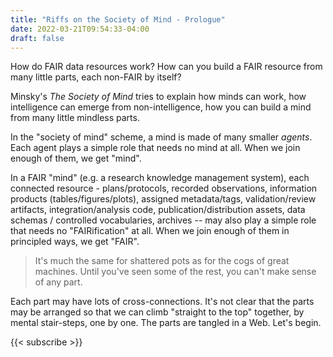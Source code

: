 ```yaml
---
title: "Riffs on the Society of Mind - Prologue"
date: 2022-03-21T09:54:33-04:00
draft: false
---
```


How do FAIR data resources work? How can you build a FAIR resource from many little parts, each
non-FAIR by itself?

Minsky's *The Society of Mind* tries to explain how minds can work, how intelligence can emerge from
non-intelligence, how you can build a mind from many little mindless parts.

In the "society of mind" scheme, a mind is made of many smaller *agents*. Each agent plays a simple
role that needs no mind at all. When we join enough of them, we get "mind".

In a FAIR "mind" (e.g. a research knowledge management system), each connected resource -
plans/protocols, recorded observations, information products (tables/figures/plots), assigned
metadata/tags, validation/review artifacts, integration/analysis code, publication/distribution
assets, data schemas / controlled vocabularies, archives -- may also play a simple role that needs
no "FAIRification" at all. When we join enough of them in principled ways, we get "FAIR".

> It's much the same for shattered pots as for the cogs of great machines. Until you've seen some of
the rest, you can't make sense of any part.

Each part may have lots of cross-connections. It's not clear that the parts may be arranged so that
we can climb "straight to the top" together, by mental stair-steps, one by one. The parts are
tangled in a Web. Let's begin.

{{< subscribe >}}